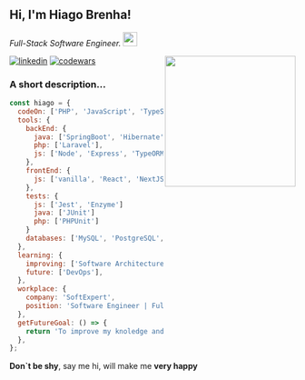 
## Hi, I'm Hiago Brenha!
*Full-Stack Software Engineer.* <img width="25" heigth="25" src="https://media.giphy.com/media/IauL6LvGNlT3ffhcqq/giphy.gif">

<img width="230" height="230" align="right" src="https://media.giphy.com/media/kBrSH5C4ps9nyNDo4S/giphy.gif">

[![linkedin](https://img.shields.io/badge/linkedin-0A66C2?style=for-the-badge&logo=linkedin&logoColor=white)](https://www.linkedin.com/in/hiago-brenha/)
[![codewars](https://www.codewars.com/users/Hiago75/badges/micro)](https://www.codewars.com/users/Hiago75)
### A short description...

```javascript
const hiago = {
  codeOn: ['PHP', 'JavaScript', 'TypeScript', 'Java', 'HTML', 'CSS'],
  tools: {
    backEnd: {
      java: ['SpringBoot', 'Hibernate'],
      php: ['Laravel'],
      js: ['Node', 'Express', 'TypeORM', 'Sequelize'],
    },
    frontEnd: {
      js: ['vanilla', 'React', 'NextJS'],
    },
    tests: {
      js: ['Jest', 'Enzyme']
      java: ['JUnit']
      php: ['PHPUnit']
    }
    databases: ['MySQL', 'PostgreSQL', 'SQLite', 'Oracle', 'SQLServer', 'MongoDB'],
  },
  learning: {
    improving: ['Software Architecture'],
    future: ['DevOps'],
  },
  workplace: {
    company: 'SoftExpert',
    position: 'Software Engineer | FullStack',
  },
  getFutureGoal: () => {
    return 'To improve my knoledge and continue to deliver real value.';
  },
};
```

**Don`t be shy**, say me hi, will make me **very happy** <img width="15" height="15" src="https://media.giphy.com/media/3MiRbGdIsX2z0BNQhB/giphy.gif">

  


